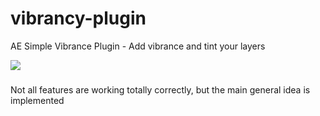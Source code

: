 # vibrancy-plugin
 AE Simple Vibrance Plugin - Add vibrance and tint your layers

 <img src="https://i.imgur.com/ZMdpbUs.png" />

###
Not all features are working totally correctly, but the main general idea is implemented